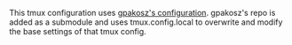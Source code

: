 This tmux configuration uses [gpakosz's configuration](https://github.com/gpakosz/.tmux). gpakosz's repo is added as a submodule and uses tmux.config.local to overwrite and modify the base settings of that tmux config.
